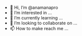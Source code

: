 - 👋 Hi, I’m @anamanapro
- 👀 I’m interested in ...
- 🌱 I’m currently learning ...
- 💞️ I’m looking to collaborate on ...
- 📫 How to make reach me ...

<!---
anamanapro/anamanapro is a ✨ special ✨ repository because its `README.md` (this file) appears on your GitHub profile.
You can click the Preview link to take a look at your changes.
--->
